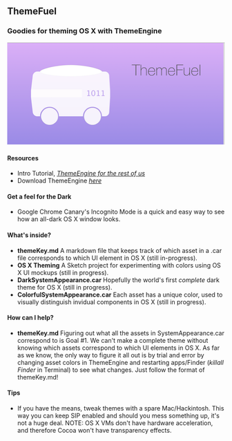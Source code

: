 ## ThemeFuel
### Goodies for theming OS X with ThemeEngine  
![ThemeFuel](/Images/logo.png)



#### Resources
* Intro Tutorial, [*ThemeEngine for the rest of us*](https://www.reddit.com/r/apple/comments/3xhdwg/themeengine_for_the_rest_of_us/)  
* Download ThemeEngine [*here*](https://github.com/alexzielenski/ThemeEngine/releases)  



#### Get a feel for the Dark
* Google Chrome Canary's Incognito Mode is a quick and easy way to see how an all-dark OS X window looks.  



#### What's inside?  
* **themeKey.md** A markdown file that keeps track of which asset in a .car file corresponds to which UI element in OS X (still in-progress).
* **OS X Theming** A Sketch project for experimenting with colors using OS X UI mockups (still in progress).
* **DarkSystemAppearance.car** Hopefully the world's first *complete* dark theme for OS X (still in progress).
* **ColorfulSystemAppearance.car** Each asset has a unique color, used to visually distinguish invidual components in OS X (still in progress).



#### How can I help?
* **themeKey.md** Figuring out what all the assets in SystemAppearance.car correspond to is Goal #1. We can't make a complete theme without knowing which assets correspond to which UI elements in OS X. As far as we know, the only way to figure it all out is by trial and error by changing asset colors in ThemeEngine and restarting apps/Finder (*killall Finder* in Terminal) to see what changes. Just follow the format of themeKey.md!  



#### Tips
* If you have the means, tweak themes with a spare Mac/Hackintosh. This way you can keep SIP enabled and should you mess something up, it's not a huge deal. NOTE: OS X VMs don't have hardware acceleration, and therefore Cocoa won't have transparency effects.
